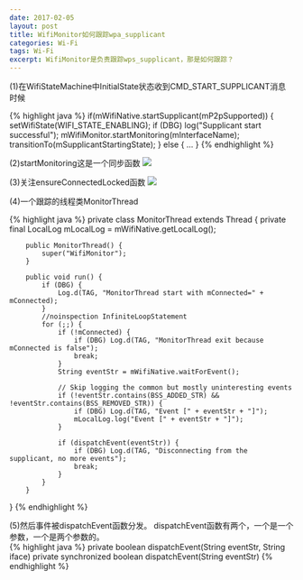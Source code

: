 ```yaml
---
date: 2017-02-05
layout: post
title: WifiMonitor如何跟踪wpa_supplicant
categories: Wi-Fi
tags: Wi-Fi
excerpt: WifiMonitor是负责跟踪wps_supplicant，那是如何跟踪？
---
```

<div>
(1)在WifiStateMachine中InitialState状态收到CMD_START_SUPPLICANT消息时候</div>

{% highlight java %}
if(mWifiNative.startSupplicant(mP2pSupported)) {
    setWifiState(WIFI_STATE_ENABLING);
    if (DBG) log("Supplicant start successful");
    mWifiMonitor.startMonitoring(mInterfaceName);
transitionTo(mSupplicantStartingState);
} else {
...
}
{% endhighlight %}

(2)startMonitoring这是一个同步函数
![](/blog/assets/wifi/WifiMonitor-startMonitoring.png)

(3)关注ensureConnectedLocked函数
![](/blog/assets/wifi/WifiMonitor-ensureConnectedLocked.png)

<div>(4)一个跟踪的线程类MonitorThread</div>

{% highlight java %}
    private class MonitorThread extends Thread {
        private final LocalLog mLocalLog = mWifiNative.getLocalLog();

        public MonitorThread() {
            super("WifiMonitor");
        }

        public void run() {
            if (DBG) {
                Log.d(TAG, "MonitorThread start with mConnected=" + mConnected);
            }
            //noinspection InfiniteLoopStatement
            for (;;) {
                if (!mConnected) {
                    if (DBG) Log.d(TAG, "MonitorThread exit because mConnected is false");
                    break;
                }
                String eventStr = mWifiNative.waitForEvent();

                // Skip logging the common but mostly uninteresting events
                if (!eventStr.contains(BSS_ADDED_STR) && !eventStr.contains(BSS_REMOVED_STR)) {
                    if (DBG) Log.d(TAG, "Event [" + eventStr + "]");
                    mLocalLog.log("Event [" + eventStr + "]");
                }

                if (dispatchEvent(eventStr)) {
                    if (DBG) Log.d(TAG, "Disconnecting from the supplicant, no more events");
                    break;
                }
            }
        }
}
{% endhighlight %}

<div>(5)然后事件被dispatchEvent函数分发。
dispatchEvent函数有两个，一个是一个参数，一个是两个参数的。</div>
{% highlight java %}
private boolean dispatchEvent(String eventStr, String iface)
private synchronized boolean dispatchEvent(String eventStr)
{% endhighlight %}
